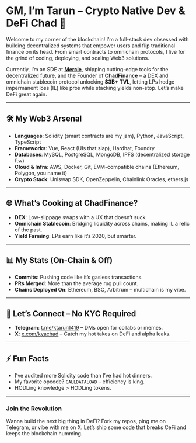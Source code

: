 # GM, I’m Tarun – Crypto Native Dev & DeFi Chad 👋

Welcome to my corner of the blockchain! I’m a full-stack dev obsessed with building decentralized systems that empower users and flip traditional finance on its head. From smart contracts to omnichain protocols, I live for the grind of coding, deploying, and scaling Web3 solutions.  

Currently, I’m an SDE at [**Mercle**](https://github.com/Mercle), shipping cutting-edge tools for the decentralized future, and the Founder of [**ChadFinance**](https://github.com/ChadFinane) – a DEX and omnichain stablecoin protocol unlocking **$3B+ TVL**, letting LPs hedge impermanent loss (IL) like pros while stacking yields non-stop. Let’s make DeFi great again.

---

## 🛠️ My Web3 Arsenal

- **Languages**: Solidity (smart contracts are my jam), Python, JavaScript, TypeScript  
- **Frameworks**: Vue, React (UIs that slap), Hardhat, Foundry  
- **Databases**: MySQL, PostgreSQL, MongoDB, IPFS (decentralized storage ftw)  
- **Cloud & Infra**: AWS, Docker, Git, EVM-compatible chains (Ethereum, Polygon, you name it)  
- **Crypto Stack**: Uniswap SDK, OpenZeppelin, Chainlink Oracles, ethers.js  

---

## 🌐 What’s Cooking at ChadFinance?

- **DEX**: Low-slippage swaps with a UX that doesn’t suck.  
- **Omnichain Stablecoin**: Bridging liquidity across chains, making IL a relic of the past.  
- **Yield Farming**: LPs earn like it’s 2020, but smarter.

  
---

## 📊 My Stats (On-Chain & Off)

- **Commits**: Pushing code like it’s gasless transactions.  
- **PRs Merged**: More than the average rug pull count.  
- **Chains Deployed On**: Ethereum, BSC, Arbitrum – multichain is my vibe.  


---

## 📡 Let’s Connect – No KYC Required

- **Telegram**: [t.me/ktarun1419](https://t.me/ktarun1419) – DMs open for collabs or memes.  
- **X**: [x.com/kyachad](https://x.com/kyachad) – Catch my hot takes on DeFi and alpha leaks.

---

## ⚡ Fun Facts

- I’ve audited more Solidity code than I’ve had hot dinners.  
- My favorite opcode? `CALLDATALOAD` – efficiency is king.  
- HODLing knowledge > HODLing tokens.  

---

### Join the Revolution
Wanna build the next big thing in DeFi? Fork my repos, ping me on Telegram, or vibe with me on X. Let’s ship some code that breaks CeFi and keeps the blockchain humming.



